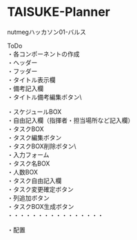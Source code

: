 # TAISUKE-Planner
nutmegハッカソン01-バルス

ToDo\
・各コンポーネントの作成\
  ・ヘッダー\
  ・フッダー\
  ・タイトル表示欄\
  ・備考記入欄\
  ・タイトル備考編集ボタン\
  
  ・スケジュールBOX\
  ・自由記入欄（指揮者・担当場所など記入欄）\
  ・タスクBOX\
    ・タスク編集ボタン\
    ・タスクBOX削除ボタン\  
  ・入力フォーム\
    ・タスク名BOX\
    ・人数BOX\
    ・タスク自由記入欄\
    ・タスク変更確定ボタン\
  ・列追加ボタン\
  ・タスクBOX生成ボタン\
    ・・・・・・・・・・・・・・・・
    

・配置
